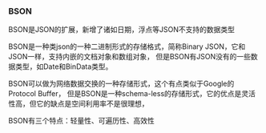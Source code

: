 ### BSON
  BSON是JSON的扩展，新增了诸如日期，浮点等JSON不支持的数据类型
  
BSON是一种类json的一种二进制形式的存储格式，简称Binary JSON，它和JSON一样，支持内嵌的文档对象和数组对象，
  但是BSON有JSON没有的一些数据类型，如Date和BinData类型。

BSON可以做为网络数据交换的一种存储形式，这个有点类似于Google的Protocol Buffer，
但是BSON是一种schema-less的存储形式，它的优点是灵活性高，但它的缺点是空间利用率不是很理想，

BSON有三个特点：轻量性、可遍历性、高效性
